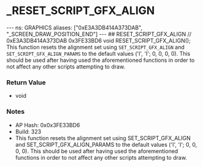 # _RESET_SCRIPT_GFX_ALIGN

--- ns: GRAPHICS aliases: ["0xE3A3DB414A373DAB", "_SCREEN_DRAW_POSITION_END"] --- ## RESET_SCRIPT_GFX_ALIGN  // 0xE3A3DB414A373DAB 0x3FE33BD6 void RESET_SCRIPT_GFX_ALIGN();  This function resets the alignment set using `SET_SCRIPT_GFX_ALIGN` and `SET_SCRIPT_GFX_ALIGN_PARAMS` to the default values ('I', 'I'; 0, 0, 0, 0). This should be used after having used the aforementioned functions in order to not affect any other scripts attempting to draw.

### Return Value
* void

### Notes
* AP Hash: 0x0x3FE33BD6
* Build: 323
* This function resets the alignment set using SET_SCRIPT_GFX_ALIGN and SET_SCRIPT_GFX_ALIGN_PARAMS to the default values ('I', 'I'; 0, 0, 0, 0).
This should be used after having used the aforementioned functions in order to not affect any other scripts attempting to draw.

